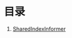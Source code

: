 <!--
 * @Author: jinde.zgm
 * @Date: 2021-03-03 22:40:57
 * @Description: cache源码解析
-->

# 目录

1. [SharedIndexInformer](./SharedIndexInformer.md)
